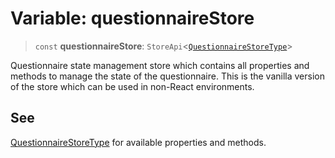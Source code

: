 # Variable: questionnaireStore

> `const` **questionnaireStore**: `StoreApi`\<[`QuestionnaireStoreType`](../interfaces/QuestionnaireStoreType.md)\>

Questionnaire state management store which contains all properties and methods to manage the state of the questionnaire.
This is the vanilla version of the store which can be used in non-React environments.

## See

[QuestionnaireStoreType](../interfaces/QuestionnaireStoreType.md) for available properties and methods.
